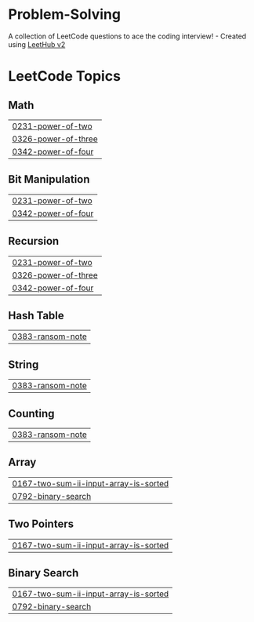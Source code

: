 # Problem-Solving
A collection of LeetCode questions to ace the coding interview! - Created using [LeetHub v2](https://github.com/arunbhardwaj/LeetHub-2.0)

<!---LeetCode Topics Start-->
# LeetCode Topics
## Math
|  |
| ------- |
| [0231-power-of-two](https://github.com/OIsmail99/Problem-Solving/tree/master/0231-power-of-two) |
| [0326-power-of-three](https://github.com/OIsmail99/Problem-Solving/tree/master/0326-power-of-three) |
| [0342-power-of-four](https://github.com/OIsmail99/Problem-Solving/tree/master/0342-power-of-four) |
## Bit Manipulation
|  |
| ------- |
| [0231-power-of-two](https://github.com/OIsmail99/Problem-Solving/tree/master/0231-power-of-two) |
| [0342-power-of-four](https://github.com/OIsmail99/Problem-Solving/tree/master/0342-power-of-four) |
## Recursion
|  |
| ------- |
| [0231-power-of-two](https://github.com/OIsmail99/Problem-Solving/tree/master/0231-power-of-two) |
| [0326-power-of-three](https://github.com/OIsmail99/Problem-Solving/tree/master/0326-power-of-three) |
| [0342-power-of-four](https://github.com/OIsmail99/Problem-Solving/tree/master/0342-power-of-four) |
## Hash Table
|  |
| ------- |
| [0383-ransom-note](https://github.com/OIsmail99/Problem-Solving/tree/master/0383-ransom-note) |
## String
|  |
| ------- |
| [0383-ransom-note](https://github.com/OIsmail99/Problem-Solving/tree/master/0383-ransom-note) |
## Counting
|  |
| ------- |
| [0383-ransom-note](https://github.com/OIsmail99/Problem-Solving/tree/master/0383-ransom-note) |
## Array
|  |
| ------- |
| [0167-two-sum-ii-input-array-is-sorted](https://github.com/OIsmail99/Problem-Solving/tree/master/0167-two-sum-ii-input-array-is-sorted) |
| [0792-binary-search](https://github.com/OIsmail99/Problem-Solving/tree/master/0792-binary-search) |
## Two Pointers
|  |
| ------- |
| [0167-two-sum-ii-input-array-is-sorted](https://github.com/OIsmail99/Problem-Solving/tree/master/0167-two-sum-ii-input-array-is-sorted) |
## Binary Search
|  |
| ------- |
| [0167-two-sum-ii-input-array-is-sorted](https://github.com/OIsmail99/Problem-Solving/tree/master/0167-two-sum-ii-input-array-is-sorted) |
| [0792-binary-search](https://github.com/OIsmail99/Problem-Solving/tree/master/0792-binary-search) |
<!---LeetCode Topics End-->